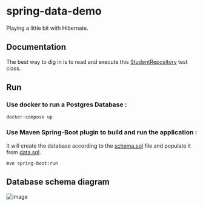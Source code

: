 # spring-data-demo

Playing a little bit with Hibernate.

## Documentation
The best way to dig in is to read and execute this [StudentRepository](https://github.com/niushapaks/spring-data-demo/blob/main/src/test/java/eu/pakseresht/springdatademo/repository/StudentRepositoryTest.java) test class.

## Run
### Use docker to run a Postgres Database :
```
docker-compose up
```
### Use Maven Spring-Boot plugin to build and run the application :
It will create the database according to the [schema.sql](https://github.com/niushapaks/spring-data-demo/blob/main/src/main/resources/schema.sql) file and populate it from [data.sql](https://github.com/niushapaks/spring-data-demo/blob/main/src/main/resources/data.sql).
```
mvn spring-boot:run
```

## Database schema diagram
![image](https://user-images.githubusercontent.com/9018054/142917671-a936e3f9-6fdc-4643-9b35-0d8bf3cb97ea.png)
